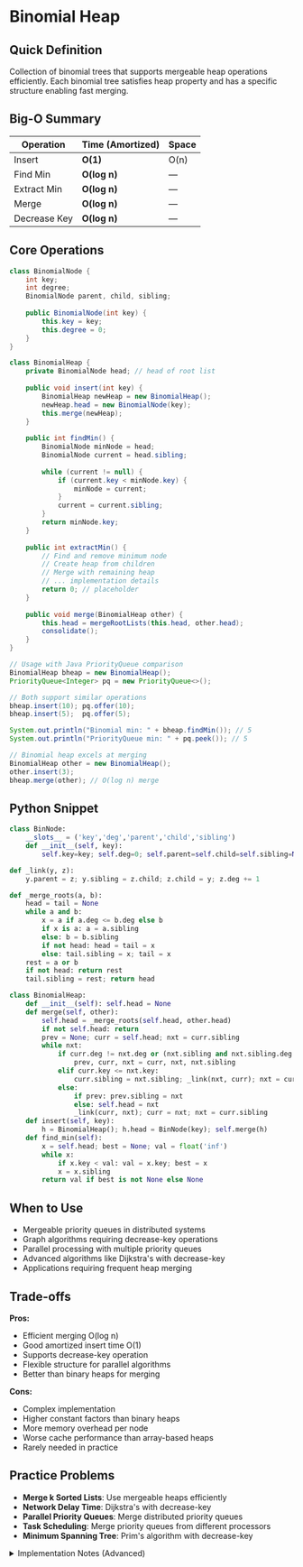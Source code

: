 # Binomial Heap

## Quick Definition

Collection of binomial trees that supports mergeable heap operations efficiently. Each binomial tree satisfies heap property and has a specific structure enabling fast merging.

## Big-O Summary

| Operation | Time (Amortized) | Space |
|-----------|------------------|-------|
| Insert | **O(1)** | O(n) |
| Find Min | **O(log n)** | — |
| Extract Min | **O(log n)** | — |
| Merge | **O(log n)** | — |
| Decrease Key | **O(log n)** | — |

## Core Operations

```java
class BinomialNode {
    int key;
    int degree;
    BinomialNode parent, child, sibling;
    
    public BinomialNode(int key) {
        this.key = key;
        this.degree = 0;
    }
}

class BinomialHeap {
    private BinomialNode head; // head of root list
    
    public void insert(int key) {
        BinomialHeap newHeap = new BinomialHeap();
        newHeap.head = new BinomialNode(key);
        this.merge(newHeap);
    }
    
    public int findMin() {
        BinomialNode minNode = head;
        BinomialNode current = head.sibling;
        
        while (current != null) {
            if (current.key < minNode.key) {
                minNode = current;
            }
            current = current.sibling;
        }
        return minNode.key;
    }
    
    public int extractMin() {
        // Find and remove minimum node
        // Create heap from children
        // Merge with remaining heap
        // ... implementation details
        return 0; // placeholder
    }
    
    public void merge(BinomialHeap other) {
        this.head = mergeRootLists(this.head, other.head);
        consolidate();
    }
}

// Usage with Java PriorityQueue comparison
BinomialHeap bheap = new BinomialHeap();
PriorityQueue<Integer> pq = new PriorityQueue<>();

// Both support similar operations
bheap.insert(10); pq.offer(10);
bheap.insert(5);  pq.offer(5);

System.out.println("Binomial min: " + bheap.findMin()); // 5
System.out.println("PriorityQueue min: " + pq.peek()); // 5

// Binomial heap excels at merging
BinomialHeap other = new BinomialHeap();
other.insert(3);
bheap.merge(other); // O(log n) merge
```

## Python Snippet

```python
class BinNode:
    __slots__ = ('key','deg','parent','child','sibling')
    def __init__(self, key):
        self.key=key; self.deg=0; self.parent=self.child=self.sibling=None

def _link(y, z):
    y.parent = z; y.sibling = z.child; z.child = y; z.deg += 1

def _merge_roots(a, b):
    head = tail = None
    while a and b:
        x = a if a.deg <= b.deg else b
        if x is a: a = a.sibling
        else: b = b.sibling
        if not head: head = tail = x
        else: tail.sibling = x; tail = x
    rest = a or b
    if not head: return rest
    tail.sibling = rest; return head

class BinomialHeap:
    def __init__(self): self.head = None
    def merge(self, other):
        self.head = _merge_roots(self.head, other.head)
        if not self.head: return
        prev = None; curr = self.head; nxt = curr.sibling
        while nxt:
            if curr.deg != nxt.deg or (nxt.sibling and nxt.sibling.deg == curr.deg):
                prev, curr, nxt = curr, nxt, nxt.sibling
            elif curr.key <= nxt.key:
                curr.sibling = nxt.sibling; _link(nxt, curr); nxt = curr.sibling
            else:
                if prev: prev.sibling = nxt
                else: self.head = nxt
                _link(curr, nxt); curr = nxt; nxt = curr.sibling
    def insert(self, key):
        h = BinomialHeap(); h.head = BinNode(key); self.merge(h)
    def find_min(self):
        x = self.head; best = None; val = float('inf')
        while x:
            if x.key < val: val = x.key; best = x
            x = x.sibling
        return val if best is not None else None
```

## When to Use

- Mergeable priority queues in distributed systems
- Graph algorithms requiring decrease-key operations
- Parallel processing with multiple priority queues
- Advanced algorithms like Dijkstra's with decrease-key
- Applications requiring frequent heap merging

## Trade-offs

**Pros:**

- Efficient merging O(log n)
- Good amortized insert time O(1)
- Supports decrease-key operation
- Flexible structure for parallel algorithms
- Better than binary heaps for merging

**Cons:**

- Complex implementation
- Higher constant factors than binary heaps
- More memory overhead per node
- Worse cache performance than array-based heaps
- Rarely needed in practice

## Practice Problems

- **Merge k Sorted Lists**: Use mergeable heaps efficiently
- **Network Delay Time**: Dijkstra's with decrease-key
- **Parallel Priority Queues**: Merge distributed priority queues
- **Task Scheduling**: Merge priority queues from different processors
- **Minimum Spanning Tree**: Prim's algorithm with decrease-key

<details>
<summary>Implementation Notes (Advanced)</summary>

### Binomial Tree Properties

- **Recursive structure**: Binomial tree B_k has 2^k nodes
- **Degree sequence**: Root list contains trees of distinct degrees
- **Height**: Binomial tree B_k has height k
- **Structure**: B_k formed by linking two B_(k-1) trees

### Merge Algorithm

- **Root list merging**: Merge sorted by degree
- **Consolidation**: Combine trees of same degree
- **Linking**: Smaller root becomes parent
- **Complexity**: O(log n) due to at most log n trees

### Decrease Key Operation

- **Bubble up**: Move decreased key toward root
- **Cut operation**: If heap property violated, cut subtree
- **Cascading cuts**: Propagate cuts up the tree
- **Amortized analysis**: O(log n) amortized time

### Comparison with Alternatives

- **vs Binary Heap**: Better for merging, worse for simple operations
- **vs Fibonacci Heap**: Simpler but worse decrease-key performance
- **vs Pairing Heap**: Simpler implementation, similar performance
- **Memory usage**: Higher overhead than array-based heaps

</details>
